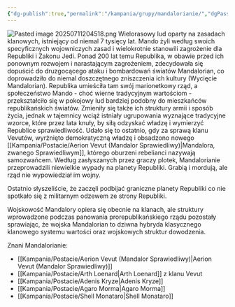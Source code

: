 ```yaml
---
{"dg-publish":true,"permalink":"/kampania/grupy/mandalorianie/","dgPassFrontmatter":true}
---
```


![Pasted image 20250711204518.png](/img/user/6%20Obrazy/Pasted%20image%2020250711204518.png)
Wielorasowy lud oparty na zasadach klanowych, istniejący od niemal 7 tysięcy lat. Mando żyli według swoich specyficznych wojowniczych zasad i wielokrotnie stanowili zagrożenie dla Republiki i Zakonu Jedi. Ponad 200 lat temu Republika, w obawie przed ich ponownym rozwojem i narastającym zagrożeniem, zdecydowała się dopuścić do druzgocącego ataku i bombardowań światów Mandalorian, co doprowadziło do niemal doszczętnego zniszczenia ich kultury (Wycięcie Mandalorian). Republika umieściła tam swój marionetkowy rząd, a społeczeństwo Mando - choć wierne tradycyjnym wartościom - przekształciło się w pokojowy lud bardziej podobny do mieszkańców republikańskich światów. Zmieniły się także ich struktury armii i sposób życia, jednak w tajemnicy wciąż istniały ugrupowania wyznające tradycyjne wzorce, które przez lata knuły, by siłą odzyskać władzę i wymierzyć Republice sprawiedliwość. Udało się to ostatnio, gdy za sprawą klanu Vevutów, wyrżnięto demokratyczną władzę i obsadzono nowego [[Kampania/Postacie/Aerion Vevut (Mandalor Sprawiedliwy)\|Mandalora, zwanego Sprawiedliwym]], którego oburzeni rebelianci nazywają samozwańcem. Według zasłyszanych przez graczy plotek, Mandalorianie przeprowadzili niewielkie wypady na planety Republiki. Grabią i mordują, ale rząd nie wypowiedział im wojny.

Ostatnio słyszeliście, że zaczęli podbijać graniczne planety Republiki co nie spotkało się z militarnym odzewem ze strony Republiki.

Wojskowość Mandalory opiera się obecnie na klanach, ale struktury wprowadzone podczas panowania prorepublikańskiego rządu pozostały sprawiając, że wojska Mandalorian to dziwna hybryda klasycznego klanowego systemu wartości oraz wojskowych struktur dowodzenia.

Znani Mandalorianie:
- [[Kampania/Postacie/Aerion Vevut (Mandalor Sprawiedliwy)\|Aerion Vevut (Mandalor Sprawiedliwy)]]
- [[Kampania/Postacie/Arth Loenard\|Arth Loenard]] z klanu Vevut
- [[Kampania/Postacie/Adenis Kryze\|Adenis Kryze]]
- [[Kampania/Postacie/Agaro Morma\|Agaro Morma]]
- [[Kampania/Postacie/Shell Monataro\|Shell Monataro]]